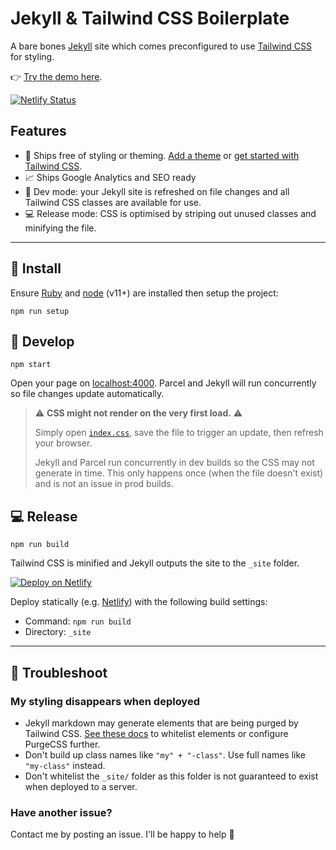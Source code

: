# Jekyll & Tailwind CSS Boilerplate

A bare bones [Jekyll](https://jekyllrb.com/) site which comes preconfigured to use [Tailwind CSS](https://tailwindcss.com/) for styling.

👉 [Try the demo here](https://jekyll-tailwindcss-boilerplate.netlify.app/).

[![Netlify Status](https://api.netlify.com/api/v1/badges/a783907c-769f-4399-80fd-3b6d511868ff/deploy-status)](https://app.netlify.com/sites/jekyll-tailwindcss-boilerplate/deploys)

## Features

- 🤍 Ships free of styling or theming. [Add a theme](https://jekyllrb.com/resources/) or [get started with Tailwind CSS](https://tailwindcss.com/docs/utility-first/).
- 📈 Ships Google Analytics and SEO ready
- 🍕 Dev mode: your Jekyll site is refreshed on file changes and all Tailwind CSS classes are available for use.
- 💻 Release mode: CSS is optimised by striping out unused classes and minifying the file.

---

## 👟 Install

Ensure [Ruby](https://www.ruby-lang.org/en/downloads/) and [node](https://nodejs.org) (v11+) are installed then setup the project:
```
npm run setup
```

## 🍕 Develop

```
npm start
```
Open your page on [localhost:4000](http://localhost:4000). Parcel and Jekyll will run concurrently so file changes update automatically.

> :warning: **CSS might not render on the very first load.** :warning:
>
> Simply open [`index.css`](/index.css), save the file to trigger an update, then refresh your browser.
>
> Jekyll and Parcel run concurrently in dev builds so the CSS may not generate in time. This only happens once (when the file doesn't exist) and is not an issue in prod builds.

## 💻 Release

```
npm run build
```
Tailwind CSS is minified and Jekyll outputs the site to the `_site` folder.

[![Deploy on Netlify](https://www.netlify.com/img/deploy/button.svg)](https://app.netlify.com/start/deploy?repository=https://github.com/kangabru/jekyll-tailwindcss-boilerplate)

Deploy statically (e.g. [Netlify](https://www.netlify.com/)) with the following build settings:
- Command: `npm run build`
- Directory: `_site`

---

## 🤔 Troubleshoot

### My styling disappears when deployed
-  Jekyll markdown may generate elements that are being purged by Tailwind CSS. [See these docs](https://tailwindcss.com/docs/optimizing-for-production#purge-css-options) to whitelist elements or configure PurgeCSS further.
- Don't build up class names like `"my" + "-class"`. Use full names like `"my-class"` instead.
- Don't whitelist the `_site/` folder as this folder is not guaranteed to exist when deployed to a server.

### Have another issue?
Contact me by posting an issue. I'll be happy to help 🙂
